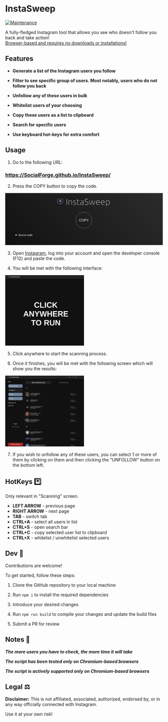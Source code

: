 # InstaSweep

[![Maintenance](https://img.shields.io/maintenance/yes/2023)](https://github.com/SocialForge/InstaSweep)

A fully-fledged Instagram tool that allows you see who doesn't follow you back and take action!  
<u>Browser-based and requires no downloads or installations!</u>

## Features

-   **Generate a list of the Instagram users you follow**

-   **Filter to see specific group of users. Most notably, users who do not follow you back**

-   **Unfollow any of these users in bulk**

-   **Whitelist users of your choosing**

-   **Copy these users as a list to clipboard**

-   **Search for specific users**

-   **Use keyboard hot-keys for extra comfort**

## Usage

1.  Go to the following URL:

### https://SocialForge.github.io/InstaSweep/

2. Press the COPY button to copy the code.

 <img src="./assets/README.md/site.png" alt="Site" />

3. Open [Instagram](instagram.com), log into your account and open the developer console (F12) and paste the code.

4. You will be met with the following interface:

 <img src="./assets/README.md/app_initial.png" alt="Initial screen" width="50%" />

5. Click anywhere to start the scanning process.

6. Once it finishes, you will be met with the following screen which will show you the results:

 <img src="./assets/README.md/app_results.png" alt="Results screen" width="50%" />

7. If you wish to unfollow any of these users, you can select 1 or more of them by clicking on them and then clicking the "UNFOLLOW" button on the bottom left.

## HotKeys \*️⃣

Only relevant in "Scanning" screen.

-   **LEFT ARROW** - previous page
-   **RIGHT ARROW** - next page
-   **TAB** - switch tab
-   **CTRL+A** - select all users in list
-   **CTRL+S** - open search bar
-   **CTRL+C** - copy selected user list to clipboard
-   **CTRL+X** - whitelist / unwhitelist selected users

## Dev 🔧

Contributions are welcome!

To get started, follow these steps:

1. Clone the GitHub repository to your local machine

2. Run `npm i` to install the required dependencies

3. Introduce your desired changes

4. Run `npm run build` to compile your changes and update the build files

5. Submit a PR for review

## Notes 📔

**_The more users you have to check, the more time it will take_**

**_The script has been tested only on Chromium-based browsers_**

**_The script is actively supported only on Chromium-based browsers_**

## Legal ⚖️

**Disclaimer:** This is not affiliated, associated, authorized, endorsed by, or in any way officially connected with Instagram.

Use it at your own risk!
